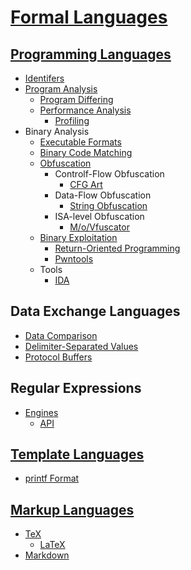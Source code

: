 # [Formal Languages](Formal%20Languages.md)
## [Programming Languages](Program/README.md)
- [Identifers](Program/Identifers.md)
- [Program Analysis](Program/Analysis/README.md)
  - [Program Differing](Program/Analysis/Differing.md)
  - [Performance Analysis](Program/Analysis/Performance/README.md)
    - [Profiling](Program/Analysis/Performance/Profiling.md)
- Binary Analysis
  - [Executable Formats](Program/Binary/Executable/README.md)
  - [Binary Code Matching](Program/Binary/Matching.md)
  - [Obfuscation](Program/Binary/Obfuscation/README.md)
    - Controlf-Flow Obfuscation
      - [CFG Art](Program/Binary/Obfuscation/Control-Flow/CFG%20Art.md)
    - Data-Flow Obfuscation
      - [String Obfuscation](Program/Binary/Obfuscation/Data/String.md)
    - ISA-level Obfuscation
      - [M/o/Vfuscator](Program/Binary/Obfuscation/ISA/MoVfuscator.md)
  - [Binary Exploitation](Program/Binary/Exploitation/README.md)
    - [Return-Oriented Programming](Program/Binary/Exploitation/Return-Oriented%20Programming.md)
    - [Pwntools](Program/Binary/Exploitation/Pwntools.md)
  - Tools
    - [IDA](Program/Binary/Tools/IDA/README.md)

## Data Exchange Languages
- [Data Comparison](Data/Comparison.md)
- [Delimiter-Separated Values](Data/Delimiter-Separated%20Values.md)
- [Protocol Buffers](Data/Protocol%20Buffers.md)

## Regular Expressions
- [Engines](Regular/Engines/README.md)
  - [API](Regular/Engines/API.md)

## [Template Languages](Template/README.md)
- [printf Format](Template/printf%20Format.md)

## [Markup Languages](Markup/README.md)
- [TeX](Markup/TeX/README.md)
  - [LaTeX](Markup/TeX/LaTeX.md)
- [Markdown](Markup/Markdown/README.md)